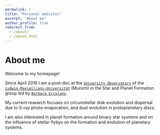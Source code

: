 ```yaml
---
permalink: /
title: "Personal websites"
excerpt: "About me"
author_profile: true
redirect_from: 
  - /about/
  - /about.html
---
```


About me
========

Welcome to my homepage!

Since April 2016 I am a post-doc at the [`University Observatory`](https://www.usm.uni-muenchen.de/) of the [`Ludwig-Maximilians-Universität`](https://www.lmu.de) (Munich) in the Star and Planet Formation group led by [`Barbara Ercolano`](https://ercolano4.wixsite.com/homepage).

My current research focuses on circumstellar disk evolution and dispersal due to X-ray photo-evaporation, and dust evolution in protoplanetary discs.

I am also interested in planet formation around binary star systems and on the influence of stellar flybys on the formation and evolution of planetary systems. 
